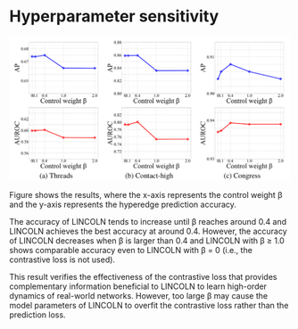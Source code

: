 # Hyperparameter sensitivity
![hyperparameter result](hyperparameter_exp.png)

Figure shows the results, where the x-axis represents the
control weight β and the y-axis represents the hyperedge
prediction accuracy. 

The accuracy of LINCOLN tends to increase until β reaches around 0.4 and LINCOLN achieves the best accuracy at around 0.4. However, the accuracy of LINCOLN decreases when β is larger than 0.4 and LINCOLN
with β ≥ 1.0 shows comparable accuracy even to LINCOLN
with β = 0 (i.e., the contrastive loss is not used). 

This result verifies the effectiveness of the contrastive loss that provides complementary information beneficial to LINCOLN to
learn high-order dynamics of real-world networks. However,
too large β may cause the model parameters of LINCOLN to
overfit the contrastive loss rather than the prediction loss.
